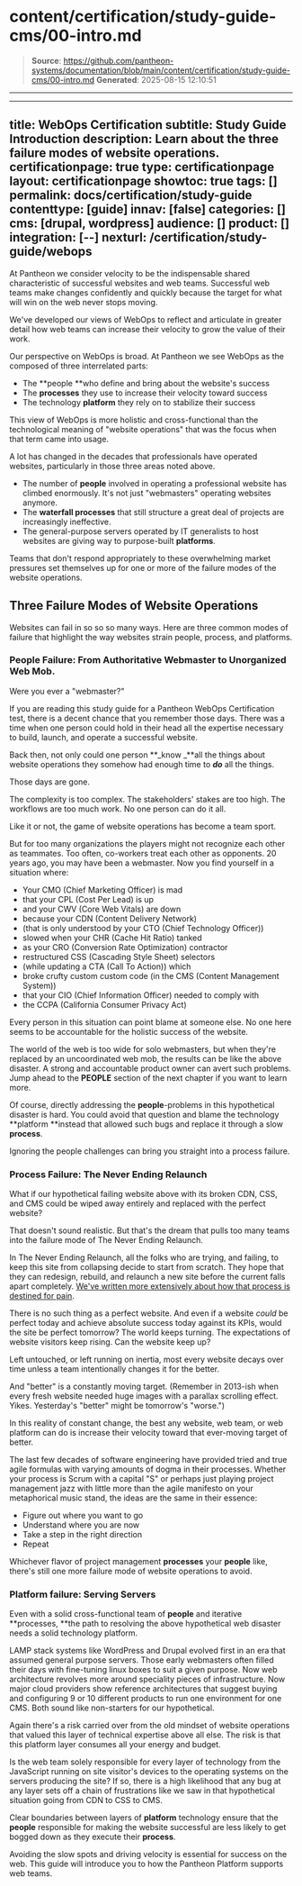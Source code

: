 # content/certification/study-guide-cms/00-intro.md

> **Source**: https://github.com/pantheon-systems/documentation/blob/main/content/certification/study-guide-cms/00-intro.md
> **Generated**: 2025-08-15 12:10:51

---

---
title: WebOps Certification
subtitle: Study Guide Introduction
description: Learn about the three failure modes of website operations.
certificationpage: true
type: certificationpage
layout: certificationpage
showtoc: true
tags: []
permalink: docs/certification/study-guide
contenttype: [guide]
innav: [false]
categories: []
cms: [drupal, wordpress]
audience: []
product: []
integration: [--]
nexturl: /certification/study-guide/webops
---

At Pantheon we consider velocity to be the indispensable shared characteristic of successful websites and web teams. Successful web teams make changes confidently and quickly because the target for what will win on the web never stops moving.

We've developed our views of WebOps to reflect and articulate in greater detail how web teams can increase their velocity to grow the value of their work.

Our perspective on WebOps is broad. At Pantheon we see WebOps as the composed of three interrelated parts:

* The **people **who define and bring about the website's success
* The **processes** they use to increase their velocity toward success
* The technology **platform** they rely on to stabilize their success

This view of WebOps is more holistic and cross-functional than the technological meaning of "website operations" that was the focus when that term came into usage.

A lot has changed in the decades that professionals have operated websites, particularly in those three areas noted above.

* The number of **people** involved in operating a professional website has climbed enormously. It's not just "webmasters" operating websites anymore.
* The **waterfall processes** that still structure a great deal of projects are increasingly ineffective.
* The general-purpose servers operated by IT generalists to host websites are giving way to purpose-built **platforms**.

Teams that don't respond appropriately to these overwhelming market pressures set themselves up for one or more of the failure modes of the website operations.

## Three Failure Modes of Website Operations

Websites can fail in so so so many ways. Here are three common modes of failure that highlight the way websites strain people, process, and platforms.

### People Failure: From Authoritative Webmaster to Unorganized Web Mob.

Were you ever a "webmaster?"

If you are reading this study guide for a Pantheon WebOps Certification test, there is a decent chance that you remember those days. There was a time when one person could hold in their head all the expertise necessary to build, launch, and operate a successful website.

Back then, not only could one person **_know _**all the things about website operations they somehow had enough time to **_do_** all the things.

Those days are gone.

The complexity is too complex. The stakeholders' stakes are too high. The workflows are too much work. No one person can do it all.

Like it or not, the game of website operations has become a team sport.

But for too many organizations the players might not recognize each other as teammates. Too often, co-workers treat each other as opponents. 20 years ago, you may have been a webmaster. Now you find yourself in a situation where:

* Your CMO (Chief Marketing Officer) is mad
* that your CPL (Cost Per Lead) is up
* and your CWV (Core Web Vitals) are down
* because your CDN (Content Delivery Network)
* (that is only understood by your CTO (Chief Technology Officer))
* slowed when your CHR (Cache Hit Ratio) tanked
* as your CRO (Conversion Rate Optimization) contractor
* restructured CSS (Cascading Style Sheet) selectors
* (while updating a CTA (Call To Action)) which
* broke crufty custom custom code (in the CMS (Content Management System))
* that your CIO (Chief Information Officer) needed to comply with
* the CCPA (California Consumer Privacy Act)

<Youtube src="qL3KNmRPI3Y" title="Steve Gets Overloaded with Initialisms Again" />

Every person in this situation can point blame at someone else. No one here seems to be accountable for the holistic success of the website.

The world of the web is too wide for solo webmasters, but when they're replaced by an uncoordinated web mob, the results can be like the above disaster. A strong and accountable product owner can avert such problems. Jump ahead to the **PEOPLE** section of the next chapter if you want to learn more.

Of course, directly addressing the **people**-problems in this hypothetical disaster is hard. You could avoid that question and blame the technology **platform **instead that allowed such bugs and replace it through a slow **process**.

Ignoring the people challenges can bring you straight into a process failure.


### Process Failure: The Never Ending Relaunch

What if our hypothetical failing website above with its broken CDN, CSS, and CMS could be wiped away entirely and replaced with the perfect website?

That doesn't sound realistic. But that's the dream that pulls too many teams into the failure mode of The Never Ending Relaunch.

In The Never Ending Relaunch, all the folks who are trying, and failing, to keep this site from collapsing decide to start from scratch. They hope that they can redesign, rebuild, and relaunch a new site before the current falls apart completely. [We've written more extensively about how that process is destined for pain](https://pantheon.io/resources/ebooks/how-kill-website-relaunch).

There is no such thing as a perfect website. And even if a website _could_ be perfect today and achieve absolute success today against its KPIs, would the site be perfect tomorrow? The world keeps turning. The expectations of website visitors keep rising. Can the website keep up?

Left untouched, or left running on inertia, most every website decays over time unless a team intentionally changes it for the better.

And "better" is a constantly moving target. (Remember in 2013-ish when every fresh website needed huge images with a parallax scrolling effect. Yikes. Yesterday's "better" might be tomorrow's "worse.")

In this reality of constant change, the best any website, web team, or web platform can do is increase their velocity toward that ever-moving target of better.

The last few decades of software engineering have provided tried and true agile formulas with varying amounts of dogma in their processes. Whether your process is Scrum with a capital "S" or perhaps just playing project management jazz with little more than the agile manifesto on your metaphorical music stand, the ideas are the same in their essence:

* Figure out where you want to go
* Understand where you are now
* Take a step in the right direction
* Repeat

Whichever flavor of project management **processes** your **people** like, there's still one more failure mode of website operations to avoid.


### Platform failure: Serving Servers

Even with a solid cross-functional team of **people** and iterative **processes, **the path to resolving the above hypothetical web disaster needs a solid technology platform.

LAMP stack systems like WordPress and Drupal evolved first in an era that assumed general purpose servers. Those early webmasters often filled their days with fine-tuning linux boxes to suit a given purpose. Now web architecture revolves more around speciality pieces of infrastructure. Now major cloud providers show reference architectures that suggest buying and configuring 9 or 10 different products to run one environment for one CMS. Both sound like non-starters for our hypothetical.

Again there's a risk carried over from the old mindset of website operations that valued this layer of technical expertise above all else. The risk is that this platform layer consumes all your energy and budget.

Is the web team solely responsible for every layer of technology from the JavaScript running on site visitor's devices to the operating systems on the servers producing the site? If so, there is a high likelihood that any bug at any layer sets off a chain of frustrations like we saw in that hypothetical situation going from CDN to CSS to CMS.

Clear boundaries between layers of **platform** technology ensure that the **people** responsible for making the website successful are less likely to get bogged down as they execute their **process**.

Avoiding the slow spots and driving velocity is essential for success on the web. This guide will introduce you to how the Pantheon Platform supports web teams.
